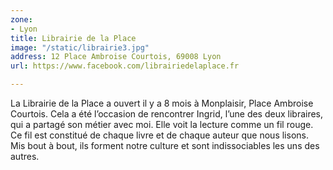 ```yaml
---
zone:
- Lyon
title: Librairie de la Place
image: "/static/librairie3.jpg"
address: 12 Place Ambroise Courtois, 69008 Lyon
url: https://www.facebook.com/librairiedelaplace.fr

---
```

La Librairie de la Place a ouvert il y a 8 mois à Monplaisir, Place Ambroise Courtois. Cela a été l’occasion de rencontrer Ingrid, l’une des deux libraires, qui a partagé son métier avec moi. Elle voit la lecture comme un fil rouge. Ce fil est constitué de chaque livre et de chaque auteur que nous lisons. Mis bout à bout, ils forment notre culture et sont indissociables les uns des autres.